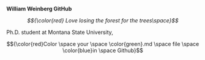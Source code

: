 **William Weinberg GitHub**

*$${\color{red} Love losing the forest for the trees\space}$$*

Ph.D. student at Montana State University, 

$${\color{red}Color \space your \space \color{green}.md \space file \space \color{blue}in \space Github}$$
